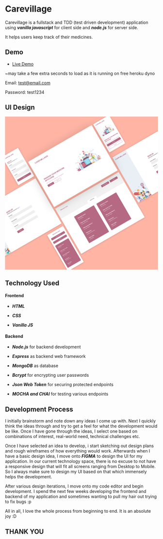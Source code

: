 
  

# Carevillage

  

Carevillage is a fullstack and TDD (test driven development) application using ***vanilla javascript*** for client side and ***node.js*** for server side.

It helps users keep track of their medicines.

  

## Demo

  

-  [Live Demo](https://gentle-lake-89085.herokuapp.com/)

~may take a few extra seconds to load as it is running on free heroku dyno

  

Email: test@email.com

Password: test1234

  ## UI Design
  <img  src='./public/img/carevillage_concept.png'  width='1000px'>


## Technology Used

  

#### Frontend

  

-  ***HTML***

-  ***CSS***

-  ***Vanilla JS***

  

#### Backend

  

-  ***Node.js*** for backend development

-  ***Express*** as backend web framework

-  ***MongoDB*** as database

-  ***Bcrypt*** for encrypting user passwords

-  ***Json Web Token*** for securing protected endpoints

-  ***MOCHA and CHAI*** for testing various endpoints


## Development Process

  I initially brainstorm and note down any ideas I come up with. Next I quickly think the ideas through and try to get a feel for what the development would be like. Once I have gone through the ideas, I select one based on combinations of interest, real-world need, technical challenges etc.
  
Once I have selected an idea to develop, i start sketching out design plans and rough wireframes of how everything would work. Afterwards when I have a basic design idea, I move onto ***FIGMA*** to design the UI for my application. In our current technology space, there is no excuse to not have a responsive design that will fit all screens ranging from Desktop to Mobile. So I always make sure to design my UI based on that which immensely helps the development.

After various design iterations,  I move onto my code editor and begin development. I spend the next few weeks developing the frontend and backend of my application and sometimes wanting to pull my hair out trying to fix bugs :p

All in all, I love the whole process from beginning to end. It is an absolute joy :D



  

## THANK YOU